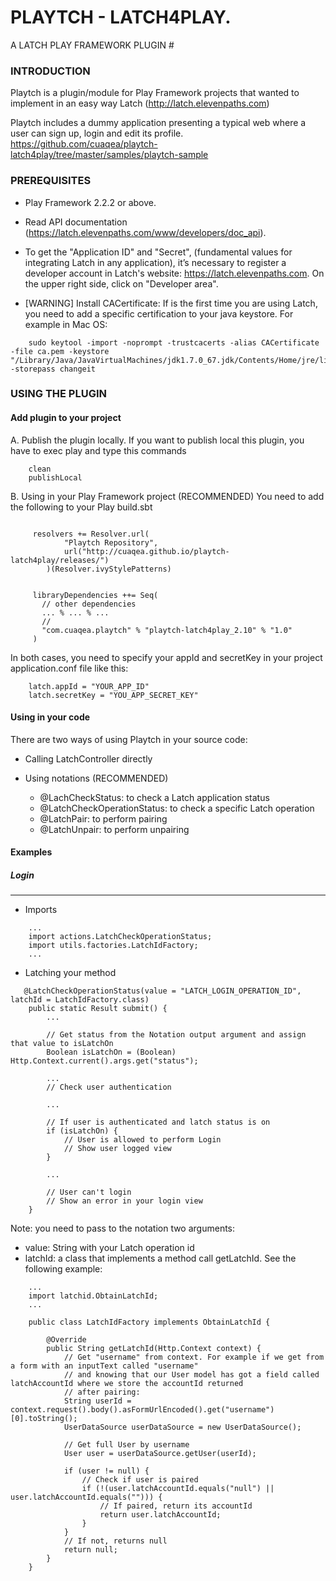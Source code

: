 # PLAYTCH - LATCH4PLAY.
 A LATCH PLAY FRAMEWORK PLUGIN #

### INTRODUCTION ###
Playtch is a plugin/module for Play Framework projects that wanted to implement in an easy way Latch (http://latch.elevenpaths.com)

Playtch includes a dummy application presenting a typical web where a user can sign up, login and edit its profile.
https://github.com/cuaqea/playtch-latch4play/tree/master/samples/playtch-sample

### PREREQUISITES ###

* Play Framework 2.2.2 or above.

* Read API documentation (https://latch.elevenpaths.com/www/developers/doc_api).

* To get the "Application ID" and "Secret", (fundamental values for integrating Latch in any application), it’s necessary to register a developer account in Latch's website: https://latch.elevenpaths.com. On the upper right side, click on "Developer area".

* [WARNING] Install CACertificate: If is the first time you are using Latch, you need to add a specific certification to your java keystore. For example in Mac OS:
```
	sudo keytool -import -noprompt -trustcacerts -alias CACertificate -file ca.pem -keystore "/Library/Java/JavaVirtualMachines/jdk1.7.0_67.jdk/Contents/Home/jre/lib/security/cacerts" -storepass changeit
```

### USING THE PLUGIN ###
#### Add plugin to your project ####
A. Publish the plugin locally. If you want to publish local this plugin, you have to exec play and type this commands
```
	clean
	publishLocal
```

B. Using in your Play Framework project (RECOMMENDED)
You need to add the following to your Play build.sbt
```

     resolvers += Resolver.url(
            "Playtch Repository",
            url("http://cuaqea.github.io/playtch-latch4play/releases/")
        )(Resolver.ivyStylePatterns)


     libraryDependencies ++= Seq(
       // other dependencies
       ... % ... % ...
       //
       "com.cuaqea.playtch" % "playtch-latch4play_2.10" % "1.0"
     )

```

In both cases, you need to specify your appId and secretKey in your project application.conf file like this:
```
    latch.appId = "YOUR_APP_ID"
    latch.secretKey = "YOU_APP_SECRET_KEY"
```

#### Using in your code ####
There are two ways of using Playtch in your source code:
* Calling LatchController directly

* Using notations (RECOMMENDED)
  * @LachCheckStatus: to check a Latch application status
  * @LatchCheckOperationStatus: to check a specific Latch operation
  * @LatchPair: to perform pairing
  * @LatchUnpair: to perform unpairing

#### Examples ####
##### Login #####
---
* Imports
```
    ...
    import actions.LatchCheckOperationStatus;
    import utils.factories.LatchIdFactory;
    ...
```
* Latching your method
```
   @LatchCheckOperationStatus(value = "LATCH_LOGIN_OPERATION_ID", latchId = LatchIdFactory.class)
    public static Result submit() {
        ...

        // Get status from the Notation output argument and assign that value to isLatchOn
        Boolean isLatchOn = (Boolean) Http.Context.current().args.get("status");

        ...
        // Check user authentication

        ...

        // If user is authenticated and latch status is on
        if (isLatchOn) {
            // User is allowed to perform Login
            // Show user logged view
        }

        ...

        // User can't login
        // Show an error in your login view
    }
```
Note:
you need to pass to the notation two arguments:
* value: String with your Latch operation id
* latchId: a class that implements a method call getLatchId. See the following example:
```
    ...
    import latchid.ObtainLatchId;
    ...

    public class LatchIdFactory implements ObtainLatchId {

        @Override
        public String getLatchId(Http.Context context) {
            // Get "username" from context. For example if we get from a form with an inputText called "username"
            // and knowing that our User model has got a field called latchAccountId where we store the accountId returned
            // after pairing:
            String userId = context.request().body().asFormUrlEncoded().get("username")[0].toString();
            UserDataSource userDataSource = new UserDataSource();

            // Get full User by username
            User user = userDataSource.getUser(userId);

            if (user != null) {
                // Check if user is paired
                if (!(user.latchAccountId.equals("null") || user.latchAccountId.equals(""))) {
                    // If paired, return its accountId
                    return user.latchAccountId;
                }
            }
            // If not, returns null
            return null;
        }
    }
```

